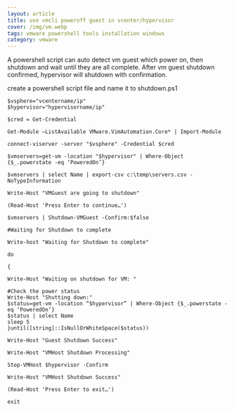 ```yaml
---
layout: article
title: use vmcli poweroff guest in vcenter/hypervisor
cover: /img/vm.webp
tags: vmware powershell tools installation windows
category: vmware
---
```


A powershell script can auto detect vm guest which power on, then shutdown and wait until they are all complete. After vm guest shutdown confirmed, hypervisor will shutdown with confirmation.  

create a powershell script file and name it to shutdown.ps1

```
$vsphere="vcentername/ip"
$hypervisor="hypervisorname/ip"

$cred = Get-Credential

Get-Module –ListAvailable VMware.VimAutomation.Core* | Import-Module

connect-viserver -server "$vsphere" -Credential $cred

$vmservers=get-vm -location "$hypervisor" | Where-Object {$_.powerstate -eq ‘PoweredOn’}

$vmservers | select Name | export-csv c:\temp\servers.csv -NoTypeInformation

Write-Host "VMGuest are going to shutdown"

(Read-Host 'Press Enter to continue…')

$vmservers | Shutdown-VMGuest -Confirm:$false

#Waiting for Shutdown to complete

Write-host "Waiting for Shutdown to complete"

do

{

Write-Host "Waiting on shutdown for VM: "

#Check the power status
Write-Host "Shutting down:"
$status=get-vm -location “$hypervisor” | Where-Object {$_.powerstate -eq ‘PoweredOn’}
$status | select Name
sleep 5
}until([string]::IsNullOrWhiteSpace($status))

Write-Host "Guest Shutdown Success"

Write-Host "VMHost Shutdown Processing"

Stop-VMHost $hypervisor -Confirm

Write-Host "VMHost Shutdown Success"

(Read-Host 'Press Enter to exit…')

exit

```
